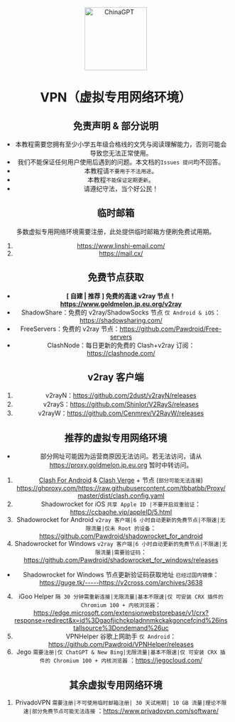 <div align="center">
  <img src="https://ghproxy.com/https://raw.githubusercontent.com/PlayMcBKuwu/chinagpt/main/GPT-4.png" alt="ChinaGPT" width="140" height="142" />  
  
# VPN（虚拟专用网络环境）  
## 免责声明 & 部分说明  
* 本教程需要您拥有至少小学五年级合格线的文凭与阅读理解能力，否则可能会导致您无法正常使用。
* 我们不能保证任何用户使用后遇到的问题。本文档的`Issues 提问`均不回答。  
* 本教程请`不要用于不法用途`。  
* 本教程`不能保证定期更新`。  
* 请遵纪守法，当个好公民！  
  
## 临时邮箱  
多数虚拟专用网络环境需要注册，此处提供临时邮箱方便刷免费试用期。  
1.  https://www.linshi-email.com/  
2.  https://mail.cx/  
  
## 免费节点获取  
- **[ 自建 | 推荐 ] 免费的高速 v2ray 节点！ https://www.goldmelon.jp.eu.org/v2ray**
- ShadowShare：免费的 v2ray/ShadowSocks 节点 `仅 Android & iOS`：https://shadowsharing.com/  
- FreeServers：免费的 v2ray 节点：https://github.com/Pawdroid/Free-servers  
- ClashNode：每日更新的免费的 Clash+v2ray 订阅：https://clashnode.com/
  
## v2ray 客户端
  
1.  v2rayN：https://github.com/2dust/v2rayN/releases  
2.  v2rayS：https://github.com/Shinlor/V2RayS/releases  
3.  v2rayW：https://github.com/Cenmrev/V2RayW/releases  
  
## 推荐的虚拟专用网络环境  
* 部分网址可能因为运营商原因无法访问。若无法访问，请从 https://proxy.goldmelon.jp.eu.org 暂时中转访问。  
  
1.  <a href="https://github.com/Kr328/ClashForAndroid/releases">Clash For Android</a> & <a href="https://github.com/zzzgydi/clash-verge/releases">Clash Verge</a> + 节点 (`部分可能无法连接`) https://ghproxy.com/https://raw.githubusercontent.com/tbbatbb/Proxy/master/dist/clash.config.yaml  
2.  Shadowrocket for iOS `共享 Apple ID |不要开启双重验证`：https://ccbaohe.vip/appleID/5.html
2.  Shadowrocket for Android `v2ray 客户端|6 小时自动更新的免费节点|不限速|无限流量|仅未 Root 的设备`：https://github.com/Pawdroid/shadowrocket_for_android  
3.  Shadowrocket for Windows `v2ray 客户端|6 小时自动更新的免费节点|不限速|无限流量|需要验证码`：https://github.com/Pawdroid/shadowrocket_for_windows/releases
- Shadowrocket for Windows 节点更新验证码获取地址 `已经过国内镜像`：https://guge.tk/-----https://v2cross.com/archives/3638  
4.  iGoo Helper `隔 30 分钟需重新连接|无限流量|基本不限速|仅 可安装 CRX 插件的 Chromium 100 + 内核浏览器`：https://edge.microsoft.com/extensionwebstorebase/v1/crx?response=redirect&x=id%3Dgaofjichckpladnnmkckakgoncefcjnd%26installsource%3Dondemand%26uc
5.  VPNHelper 谷歌上网助手 `仅 Android`：https://github.com/Pawdroid/VPNHelper/releases  
6.  Jego `需要注册|仅 ChatGPT & New Bing|无限流量|基本不限速|仅 可安装 CRX 插件的 Chromium 100 + 内核浏览器` ：https://jegocloud.com/  
  
## 其余虚拟专用网络环境
1.  PrivadoVPN  `需要注册|不可使用临时邮箱注册| 30 天试用期| 10 GB 流量|理论不限速|部分免费节点可能无法连接` ：https://www.privadovpn.com/software/  
